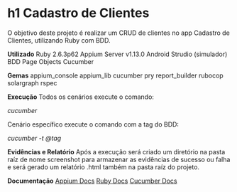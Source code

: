 # h1 Cadastro de Clientes
O objetivo deste projeto é realizar um CRUD de clientes no app Cadastro de Clientes, utilizando Ruby com BDD.


**Utilizado**
Ruby 2.6.3p62
Appium Server v1.13.0
Android Strudio (simulador)
BDD
Page Objects
Cucumber


**Gemas**
appium_console
appium_lib
cucumber
pry
report_builder
rubocop
solargraph
rspec


**Execução**
Todos os cenários execute o comando:

*cucumber*

Cenário específico execute o comando com a tag do BDD:

*cucumber -t @tag*


**Evidências e Relatório**
Após a execução será criado um diretório na pasta raíz de nome screenshot para armazenar as evidências de sucesso ou falha e será gerado um relatório .html também na pasta raíz do projeto.


**Documentação**
[Appium Docs](http://appium.io/docs/en/about-appium/api/#appium-api-documentation)
[Ruby Docs](https://ruby-doc.org/)
[Cucumber Docs](https://cucumber.io/docs/cucumber/)
